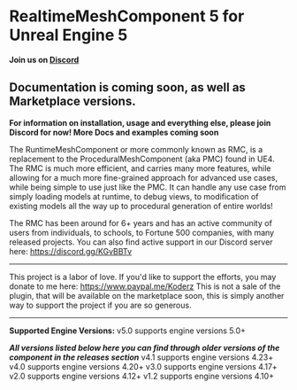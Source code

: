 # RealtimeMeshComponent 5 for Unreal Engine 5
**Join us on [Discord](https://discord.gg/KGvBBTv)**

Documentation is coming soon, as well as Marketplace versions.
---
**For information on installation, usage and everything else, please join Discord for now! More Docs and examples coming soon**

The RuntimeMeshComponent or more commonly known as RMC, is a replacement to the ProceduralMeshComponent (aka PMC) found in UE4. The RMC is much more efficient, and carries many more features, while allowing for a much more fine-grained approach for advanced use cases, while being simple to use just like the PMC. It can handle any use case from simply loading models at runtime, to debug views, to modification of existing models all the way up to procedural generation of entire worlds!

The RMC has been around for 6+ years and has an active community of users from individuals, to schools, to Fortune 500 companies, with many released projects. You can also find active support in our Discord server here: https://discord.gg/KGvBBTv


---
This project is a labor of love. If you'd like to support the efforts, you may donate to me here: https://www.paypal.me/Koderz
This is not a sale of the plugin, that will be available on the marketplace soon, this is simply another way to support the project if you are so generous.

---

**Supported Engine Versions:**
v5.0 supports engine versions 5.0+

***All versions listed below here you can find through older versions of the component in the releases section***
v4.1 supports engine versions 4.23+
v4.0 supports engine versions 4.20+
v3.0 supports engine versions 4.17+
v2.0 supports engine versions 4.12+
v1.2 supports engine versions 4.10+

